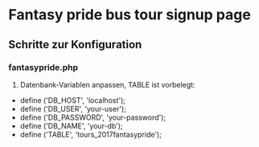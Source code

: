 # Fantasy pride bus tour signup page
## Schritte zur Konfiguration
### fantasypride.php

1. Datenbank-Variablen anpassen, TABLE ist vorbelegt:

- define ('DB_HOST', 'localhost');
- define ('DB_USER', 'your-user');
- define ('DB_PASSWORD', 'your-password');
- define ('DB_NAME', 'your-db');
- define ('TABLE', 'tours_2017fantasypride');

